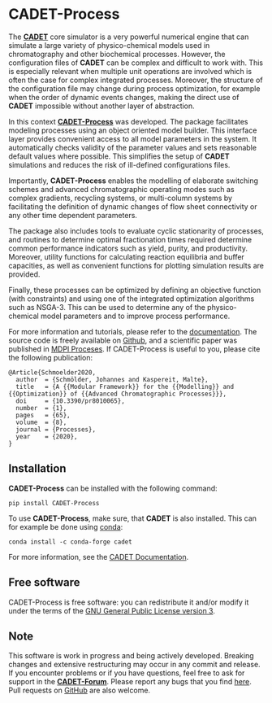 # CADET-Process

The [**CADET**](https://cadet.github.io) core simulator is a very powerful numerical engine that can simulate a large variety of physico-chemical models used in chromatography and other biochemical processes.
However, the configuration files of **CADET** can be complex and difficult to work with.
This is especially relevant when multiple unit operations are involved which is often the case for complex integrated processes.
Moreover, the structure of the configuration file may change during process optimization, for example when the order of dynamic events changes, making the direct use of **CADET** impossible without another layer of abstraction.

In this context [**CADET-Process**](https://cadet-process.readthedocs.io/en/latest/) was developed.
The package facilitates modeling processes using an object oriented model builder.
This interface layer provides convenient access to all model parameters in the system.
It automatically checks validity of the parameter values and sets reasonable default values where possible.
This simplifies the setup of **CADET** simulations and reduces the risk of ill-defined configurations files.

Importantly, **CADET-Process** enables the modelling of elaborate switching schemes and advanced chromatographic operating modes such as complex gradients, recycling systems, or multi-column systems by facilitating the definition of dynamic changes of flow sheet connectivity or any other time dependent parameters.
 
The package also includes tools to evaluate cyclic stationarity of processes, and routines to determine optimal fractionation times required determine common performance indicators such as yield, purity, and productivity.
Moreover, utility functions for calculating reaction equilibria and buffer capacities, as well as convenient functions for plotting simulation results are provided.

Finally, these processes can be optimized by defining an objective function (with constraints) and using one of the integrated optimization algorithms such as NSGA-3.
This can be used to determine any of the physico-chemical model parameters and to improve process performance.

For more information and tutorials, please refer to the [documentation](https://cadet-process.readthedocs.io/en/latest/).
The source code is freely available on [Github](https://github.com/fau-advanced-separations/CADET-Process), and a scientific paper was published in [MDPI Proceses](https://doi.org/10.3390/pr8010065).
If CADET-Process is useful to you, please cite the following publication:

```
@Article{Schmoelder2020,
  author  = {Schmölder, Johannes and Kaspereit, Malte},
  title   = {A {{Modular Framework}} for the {{Modelling}} and {{Optimization}} of {{Advanced Chromatographic Processes}}},
  doi     = {10.3390/pr8010065},
  number  = {1},
  pages   = {65},
  volume  = {8},
  journal = {Processes},
  year    = {2020},
}
```

## Installation
**CADET-Process** can be installed with the following command:

```
pip install CADET-Process
```

To use **CADET-Process**, make sure, that **CADET** is also installed. 
This can for example be done using [conda](https://docs.conda.io/en/latest/):
```
conda install -c conda-forge cadet
```
For more information, see the [CADET Documentation](https://cadet.github.io/master/getting_started/installation.html).

## Free software 
CADET-Process is free software: you can redistribute it and/or modify it under the terms of the [GNU General Public License version 3](https://github.com/fau-advanced-separations/CADET-Process/blob/master/LICENSE).

## Note
This software is work in progress and being actively developed.
Breaking changes and extensive restructuring may occur in any commit and release.
If you encounter problems or if you have questions, feel free to ask for support in the [**CADET-Forum**](https://forum.cadet-web.de).
Please report any bugs that you find [here](https://github.com/fau-advanced-separations/CADET-Process/issues).
Pull requests on [GitHub](https://github.com/fau-advanced-separations/CADET-Process) are also welcome.

